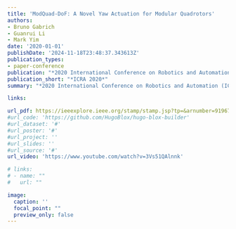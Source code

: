 ```yaml
---
title: 'ModQuad-DoF: A Novel Yaw Actuation for Modular Quadrotors'
authors:
- Bruno Gabrich
- Guanrui Li
- Mark Yim
date: '2020-01-01'
publishDate: '2024-11-18T23:48:37.343613Z'
publication_types:
- paper-conference
publication: "*2020 International Conference on Robotics and Automation (ICRA)*"
publication_short: "*ICRA 2020*"
summary: "*2020 International Conference on Robotics and Automation (ICRA)*"

links:

url_pdf: https://ieeexplore.ieee.org/stamp/stamp.jsp?tp=&arnumber=9196735
#url_code: 'https://github.com/HugoBlox/hugo-blox-builder'
#url_dataset: '#'
#url_poster: '#'
#url_project: ''
#url_slides: ''
#url_source: '#'
url_video: 'https://www.youtube.com/watch?v=3Vs51QAlnnk'

# links:
# - name: ""
#   url: ""

image:
  caption: ''
  focal_point: ""
  preview_only: false
---
```

